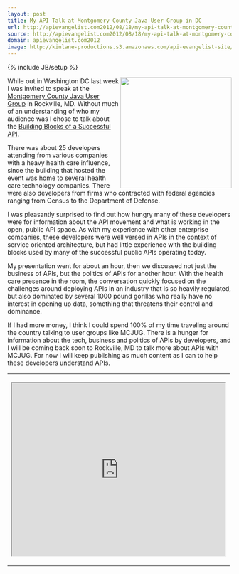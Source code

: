 ```yaml
---
layout: post
title: My API Talk at Montgomery County Java User Group in DC
url: http://apievangelist.com2012/08/18/my-api-talk-at-montgomery-county-java-user-group-in-rockville,-md/
source: http://apievangelist.com2012/08/18/my-api-talk-at-montgomery-county-java-user-group-in-rockville,-md/
domain: apievangelist.com2012
image: http://kinlane-productions.s3.amazonaws.com/api-evangelist-site/blog/mcjug_logo.png
---
```

{% include JB/setup %}<p>
     <img src="http://kinlane-productions.s3.amazonaws.com/events/mcjug-rockville-md/mcjug_logo.png"  width="250" align="right" />
</p>
<p>
     While out in Washington DC last week I was invited to speak at the <a title="Montgomery County Java Users Group" href="http://www.mcjug.org/">Montgomery County Java User Group</a> in Rockville, MD. Without much of an understanding of who my audience was I chose to talk about the <a title="Building Blocks of a Successful API" href="http://apievangelist.com/2012/08/12/the-building-blocks-of-a-successful-api/">Building Blocks of a Successful API</a>.
</p>
<p>
     There was about 25 developers attending from various companies with a heavy health care influence, since the building that hosted the event was home to several health care technology companies. There were also developers from firms who contracted with federal agencies ranging from Census to the Department of Defense.
</p>
<p>
     I was pleasantly surprised to find out how hungry many of these developers were for information about the API movement and what is working in the open, public API space. As with my experience with other enterprise companies, these developers were well versed in APIs in the context of service oriented architecture, but had little experience with the building blocks used by many of the successful public APIs operating today.
</p>
<p>
     My presentation went for about an hour, then we discussed not just the business of APIs, but the politics of APIs for another hour. With the health care presence in the room, the conversation quickly focused on the challenges around deploying APIs in an industry that is so heavily regulated, but also dominated by several 1000 pound gorillas who really have no interest in opening up data, something that threatens their control and dominance.
</p>
<p>
     If I had more money, I think I could spend 100% of my time traveling around the country talking to user groups like MCJUG. There is a hunger for information about the tech, business and politics of APIs by developers, and I will be coming back soon to Rockville, MD to talk more about APIs with MCJUG. For now I will keep publishing as much content as I can to help these developers understand APIs.
</p>
<table cellpadding="5" align="center">
     <tbody>
          <tr>
               <td>
                    <p>
                         <iframe src="https://docs.google.com/presentation/embed?id=18iuifAeRr6GkxIw2XMMDqH4TtZysG1cNGGlrz-1Atz4&amp;start=false&amp;loop=false&amp;delayms=3000" width="480" height="389" align="center"></iframe>
                    </p>
               </td>
          </tr>
     </tbody>
</table>
